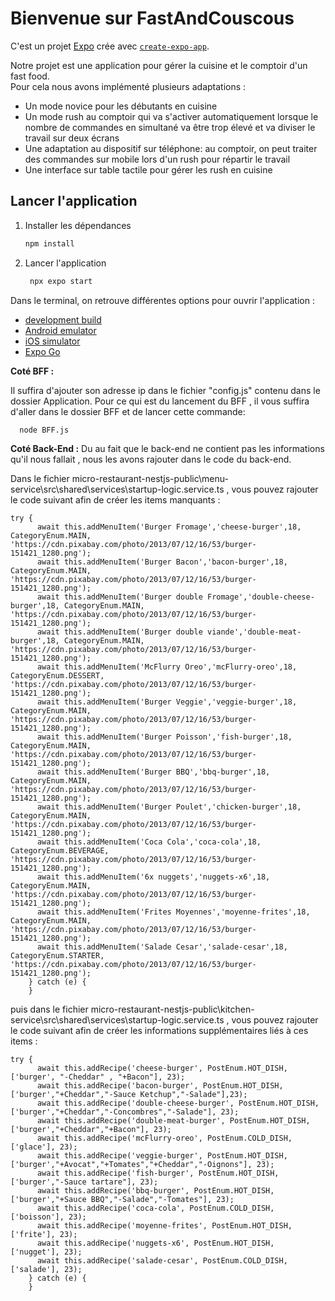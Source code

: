 # Bienvenue sur FastAndCouscous

C'est un projet [Expo](https://expo.dev) crée avec [`create-expo-app`](https://www.npmjs.com/package/create-expo-app).

Notre projet est une application pour gérer la cuisine et le comptoir d'un fast food.  
Pour cela nous avons implémenté plusieurs adaptations : 
- Un mode novice pour les débutants en cuisine
- Un mode rush au comptoir qui va s'activer automatiquement lorsque le nombre de commandes en simultané va être trop élevé et va diviser le travail sur deux écrans
- Une adaptation au dispositif sur téléphone: au comptoir, on peut traiter des commandes sur mobile lors d'un rush pour répartir le travail
- Une interface sur table tactile pour gérer les rush en cuisine

## Lancer l'application

1. Installer les dépendances

   ```bash
   npm install
   ```

2. Lancer l'application

   ```bash
    npx expo start
   ```

Dans le terminal, on retrouve différentes options pour ouvrir l'application :

- [development build](https://docs.expo.dev/develop/development-builds/introduction/)
- [Android emulator](https://docs.expo.dev/workflow/android-studio-emulator/)
- [iOS simulator](https://docs.expo.dev/workflow/ios-simulator/)
- [Expo Go](https://expo.dev/go)

**Coté BFF :**

Il suffira d'ajouter son adresse ip dans le fichier "config.js" contenu dans le dossier Application.
Pour ce qui est du lancement du BFF , il vous suffira d'aller dans le dossier BFF et de lancer cette commande:
  ```bash
    node BFF.js
   ```

**Coté Back-End :**
Du au fait que le back-end ne contient pas les informations qu'il nous fallait , nous les avons rajouter dans le code du back-end.

Dans le fichier micro-restaurant-nestjs-public\menu-service\src\shared\services\startup-logic.service.ts , vous pouvez rajouter le code suivant afin de créer les items manquants :
```
try {
      await this.addMenuItem('Burger Fromage','cheese-burger',18, CategoryEnum.MAIN, 'https://cdn.pixabay.com/photo/2013/07/12/16/53/burger-151421_1280.png');
      await this.addMenuItem('Burger Bacon','bacon-burger',18, CategoryEnum.MAIN, 'https://cdn.pixabay.com/photo/2013/07/12/16/53/burger-151421_1280.png');
      await this.addMenuItem('Burger double Fromage','double-cheese-burger',18, CategoryEnum.MAIN, 'https://cdn.pixabay.com/photo/2013/07/12/16/53/burger-151421_1280.png');
      await this.addMenuItem('Burger double viande','double-meat-burger',18, CategoryEnum.MAIN, 'https://cdn.pixabay.com/photo/2013/07/12/16/53/burger-151421_1280.png');
      await this.addMenuItem('McFlurry Oreo','mcFlurry-oreo',18, CategoryEnum.DESSERT, 'https://cdn.pixabay.com/photo/2013/07/12/16/53/burger-151421_1280.png');
      await this.addMenuItem('Burger Veggie','veggie-burger',18, CategoryEnum.MAIN, 'https://cdn.pixabay.com/photo/2013/07/12/16/53/burger-151421_1280.png');
      await this.addMenuItem('Burger Poisson','fish-burger',18, CategoryEnum.MAIN, 'https://cdn.pixabay.com/photo/2013/07/12/16/53/burger-151421_1280.png');
      await this.addMenuItem('Burger BBQ','bbq-burger',18, CategoryEnum.MAIN, 'https://cdn.pixabay.com/photo/2013/07/12/16/53/burger-151421_1280.png');
      await this.addMenuItem('Burger Poulet','chicken-burger',18, CategoryEnum.MAIN, 'https://cdn.pixabay.com/photo/2013/07/12/16/53/burger-151421_1280.png');
      await this.addMenuItem('Coca Cola','coca-cola',18, CategoryEnum.BEVERAGE, 'https://cdn.pixabay.com/photo/2013/07/12/16/53/burger-151421_1280.png');
      await this.addMenuItem('6x nuggets','nuggets-x6',18, CategoryEnum.MAIN, 'https://cdn.pixabay.com/photo/2013/07/12/16/53/burger-151421_1280.png');
      await this.addMenuItem('Frites Moyennes','moyenne-frites',18, CategoryEnum.MAIN, 'https://cdn.pixabay.com/photo/2013/07/12/16/53/burger-151421_1280.png');
      await this.addMenuItem('Salade Cesar','salade-cesar',18, CategoryEnum.STARTER, 'https://cdn.pixabay.com/photo/2013/07/12/16/53/burger-151421_1280.png');
    } catch (e) {
    }
```
puis dans le fichier micro-restaurant-nestjs-public\kitchen-service\src\shared\services\startup-logic.service.ts , vous pouvez rajouter le code suivant afin de créer les informations supplémentaires liés à ces items :
```
try {
      await this.addRecipe('cheese-burger', PostEnum.HOT_DISH, ['burger', "-Cheddar" , "+Bacon"], 23);
      await this.addRecipe('bacon-burger', PostEnum.HOT_DISH, ['burger',"+Cheddar","-Sauce Ketchup","-Salade"],23);
      await this.addRecipe('double-cheese-burger', PostEnum.HOT_DISH, ['burger',"+Cheddar","-Concombres","-Salade"], 23);
      await this.addRecipe('double-meat-burger', PostEnum.HOT_DISH, ['burger',"+Cheddar","+Bacon"], 23);
      await this.addRecipe('mcFlurry-oreo', PostEnum.COLD_DISH, ['glace'], 23);
      await this.addRecipe('veggie-burger', PostEnum.HOT_DISH, ['burger',"+Avocat","+Tomates","+Cheddar","-Oignons"], 23);
      await this.addRecipe('fish-burger', PostEnum.HOT_DISH, ['burger',"-Sauce tartare"], 23);
      await this.addRecipe('bbq-burger', PostEnum.HOT_DISH, ['burger',"+Sauce BBQ","-Salade","-Tomates"], 23);
      await this.addRecipe('coca-cola', PostEnum.COLD_DISH, ['boisson'], 23);
      await this.addRecipe('moyenne-frites', PostEnum.HOT_DISH, ['frite'], 23);
      await this.addRecipe('nuggets-x6', PostEnum.HOT_DISH, ['nugget'], 23);
      await this.addRecipe('salade-cesar', PostEnum.COLD_DISH, ['salade'], 23);
    } catch (e) {
    }
```














